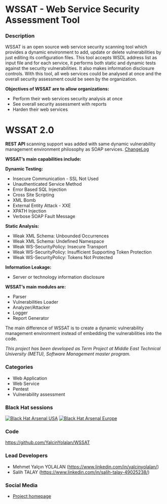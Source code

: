

# WSSAT - Web Service Security Assessment Tool

### Description
WSSAT is an open source web service security scanning tool which provides a dynamic environment to add, update or delete vulnerabilities by just editing its configuration files. This tool accepts WSDL address list as input file and for each service, it performs both static and dynamic tests against the security vulnerabilities. It also makes information disclosure controls.
With this tool, all web services could be analysed at once and the overall security assessment could be seen by the organization.

**Objectives of WSSAT are to allow organizations:**
* Perform their web services security analysis at once
* See overall security assessment with reports
* Harden their web services

# WSSAT 2.0
**REST API** scanning support was added with same dynamic vulnerability management environment philosophy as SOAP services. [ChangeLog](https://github.com/YalcinYolalan/WSSAT/blob/master/CHANGELOG.md)

**WSSAT’s main capabilities include:**

**Dynamic Testing:**
* Insecure Communication - SSL Not Used
* Unauthenticated Service Method
* Error Based SQL Injection
* Cross Site Scripting
* XML Bomb
* External Entity Attack - XXE
* XPATH Injection
* Verbose SOAP Fault Message

**Static Analysis:**
* Weak XML Schema: Unbounded Occurrences
* Weak XML Schema: Undefined Namespace
* Weak WS-SecurityPolicy: Insecure Transport
* Weak WS-SecurityPolicy: Insufficient Supporting Token Protection
* Weak WS-SecurityPolicy: Tokens Not Protected

**Information Leakage:**
* Server or technology information disclosure

**WSSAT’s main modules are:**
* Parser
* Vulnerabilities Loader
* Analyzer/Attacker
* Logger
* Report Generator

The main difference of WSSAT is to create a dynamic vulnerability management environment instead of embedding the vulnerabilities into the code.

_This project has been developed as Term Project at Middle East Technical University (METU), Software Management master program._

### Categories

* Web Application
* Web Service
* Pentest
* Vulnerability assessment

### Black Hat sessions

[![Black Hat Arsenal USA](https://github.com/toolswatch/badges/blob/master/arsenal/usa/2016.svg)](https://www.blackhat.com/us-16/arsenal.html#web-service-security-assessment-tool-wssat) [![Black Hat Arsenal Europe](https://github.com/toolswatch/badges/blob/master/arsenal/europe/2016.svg)](https://www.blackhat.com/eu-16/arsenal.html#wssat-web-service-security-assessment-tool)

### Code
https://github.com/YalcinYolalan/WSSAT

### Lead Developers

- Mehmet Yalçın YOLALAN (https://www.linkedin.com/in/yalcinyolalan/)
- Salih TALAY (https://www.linkedin.com/in/salih-talay-49025238/)

### Social Media

* [Project homepage](http://yalcinyolalan.github.io/WSSAT/)


